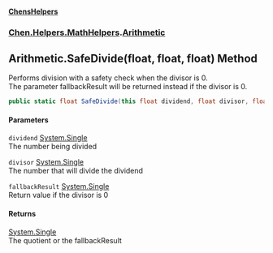 #### [ChensHelpers](index 'index')
### [Chen.Helpers.MathHelpers](Chen_Helpers_MathHelpers 'Chen.Helpers.MathHelpers').[Arithmetic](Chen_Helpers_MathHelpers_Arithmetic 'Chen.Helpers.MathHelpers.Arithmetic')
## Arithmetic.SafeDivide(float, float, float) Method
Performs division with a safety check when the divisor is 0.  
The parameter fallbackResult will be returned instead if the divisor is 0.  
```csharp
public static float SafeDivide(this float dividend, float divisor, float fallbackResult=float.PositiveInfinity);
```
#### Parameters
<a name='Chen_Helpers_MathHelpers_Arithmetic_SafeDivide(float_float_float)_dividend'></a>
`dividend` [System.Single](https://docs.microsoft.com/en-us/dotnet/api/System.Single 'System.Single')  
The number being divided
  
<a name='Chen_Helpers_MathHelpers_Arithmetic_SafeDivide(float_float_float)_divisor'></a>
`divisor` [System.Single](https://docs.microsoft.com/en-us/dotnet/api/System.Single 'System.Single')  
The number that will divide the dividend
  
<a name='Chen_Helpers_MathHelpers_Arithmetic_SafeDivide(float_float_float)_fallbackResult'></a>
`fallbackResult` [System.Single](https://docs.microsoft.com/en-us/dotnet/api/System.Single 'System.Single')  
Return value if the divisor is 0
  
#### Returns
[System.Single](https://docs.microsoft.com/en-us/dotnet/api/System.Single 'System.Single')  
The quotient or the fallbackResult
